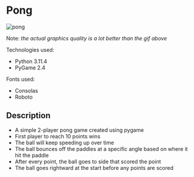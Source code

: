 # Pong

![pong](https://github.com/Garth-brick/Pong/assets/92771830/a087a1ee-5097-4ce9-9507-5762f5600a7f)

Note: *the actual graphics quality is a lot better than the gif above*

Technologies used:
- Python 3.11.4
- PyGame 2.4

Fonts used:
- Consolas
- Roboto

## Description

- A simple 2-player pong game created using pygame
- First player to reach 10 points wins
- The ball will keep speeding up over time
- The ball bounces off the paddles at a specific angle based on where it hit the paddle
- After every point, the ball goes to side that scored the point
- The ball goes rightward at the start before any points are scored
